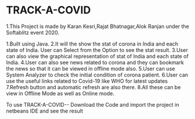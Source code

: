 # TRACK-A-COVID
1.This Project is made by Karan Kesri,Rajat Bhatnagar,Alok Ranjan under the Softablitz event 2020.

1.Built using Java. 
2.It will the show the stat of corona in India and each state of India. 
User can Select from the Option to see the stat result. 3.User can 
also view the graphical representation of stat of India and each state 
of India. 
4.User can also see news related to corona and they can bookmark 
the news so that it can be viewed in offline mode also. 
5.User can use System Analyzer to check the initial condition of 
corona patient.
6.User can use the useful links related to Covid-19 like WHO for 
latest updates
7.Refresh button and automatic refresh are also there. 8.All these 
can be view in Offline Mode as well as Online mode.


To use  TRACK-A-COVID--
Download the Code and import the project in netbeans IDE and see the result


